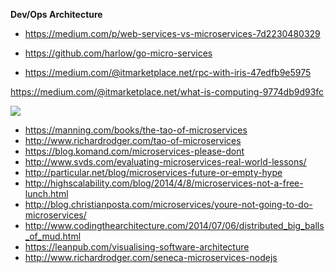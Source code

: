 **Dev/Ops Architecture**

- https://medium.com/p/web-services-vs-microservices-7d2230480329

- https://github.com/harlow/go-micro-services

- https://medium.com/@itmarketplace.net/rpc-with-iris-47edfb9e5975

https://medium.com/@itmarketplace.net/what-is-computing-9774db9d93fc

<img src="https://itjumpstart.files.wordpress.com/2016/09/archi.png">

- https://manning.com/books/the-tao-of-microservices
- http://www.richardrodger.com/tao-of-microservices
- https://blog.komand.com/microservices-please-dont
- http://www.svds.com/evaluating-microservices-real-world-lessons/
- http://particular.net/blog/microservices-future-or-empty-hype
- http://highscalability.com/blog/2014/4/8/microservices-not-a-free-lunch.html
- http://blog.christianposta.com/microservices/youre-not-going-to-do-microservices/
- http://www.codingthearchitecture.com/2014/07/06/distributed_big_balls_of_mud.html
- https://leanpub.com/visualising-software-architecture
- http://www.richardrodger.com/seneca-microservices-nodejs
